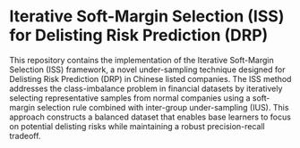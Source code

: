 # Iterative Soft-Margin Selection (ISS) for Delisting Risk Prediction (DRP)
This repository contains the implementation of the Iterative Soft-Margin Selection (ISS) framework, a novel under-sampling technique designed for Delisting Risk Prediction (DRP) in Chinese listed companies. The ISS method addresses the class-imbalance problem in financial datasets by iteratively selecting representative samples from normal companies using a soft-margin selection rule combined with inter-group under-sampling (IUS). This approach constructs a balanced dataset that enables base learners to focus on potential delisting risks while maintaining a robust precision-recall tradeoff.
